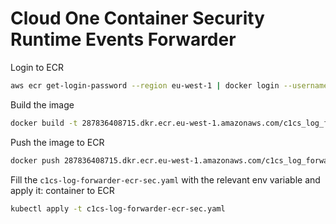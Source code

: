 # Cloud One Container Security Runtime Events Forwarder

Login to ECR
```sh
aws ecr get-login-password --region eu-west-1 | docker login --username AWS --password-stdin 287836408715.dkr.ecr.eu-west-1.amazonaws.com
```

Build the image
```sh
docker build -t 287836408715.dkr.ecr.eu-west-1.amazonaws.com/c1cs_log_forwarder:1  .
```

Push the image to ECR
```sh
docker push 287836408715.dkr.ecr.eu-west-1.amazonaws.com/c1cs_log_forwarder:1
```

Fill the `c1cs-log-forwarder-ecr-sec.yaml` with the relevant env variable and apply it: container to ECR
```sh
kubectl apply -t c1cs-log-forwarder-ecr-sec.yaml
```


